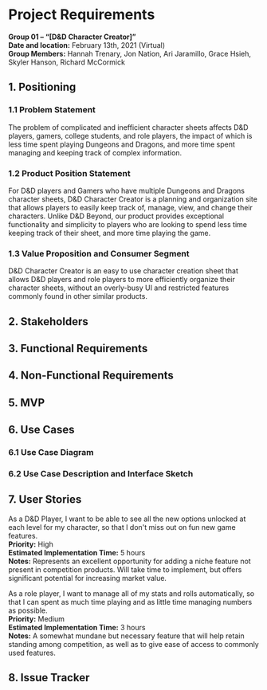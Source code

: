 <h1>Project Requirements</h1>
<p><strong>Group 01 – “[D&D Character Creator]”</strong><br>
<strong>Date and location:</strong> February 13th, 2021 (Virtual)<br>
<strong>Group Members:</strong> Hannah Trenary, Jon Nation, Ari Jaramillo, Grace Hsieh, Skyler Hanson, Richard McCormick</p>

<h2>1. Positioning</h2>
<h3>1.1 Problem Statement</h3>
<p>The problem of complicated and inefficient character sheets affects D&D players,
gamers, college students, and role players, the impact of which is less time
spent playing Dungeons and Dragons, and more time spent managing and keeping
track of complex information.</p>

<h3>1.2 Product Position Statement</h3>
<p>For D&D players and Gamers who have multiple Dungeons and Dragons character
sheets, D&D Character Creator is a planning and organization site that allows
players to easily keep track of, manage, view, and change their characters.
Unlike D&D Beyond, our product provides exceptional functionality and simplicity
to players who are looking to spend less time keeping track of their sheet,
and more time playing the game.</p>

<h3>1.3 Value Proposition and Consumer Segment</h3>
<p>D&D Character Creator is an easy to use character creation sheet that allows
D&D players and role players to more efficiently organize their character sheets,
without an overly-busy UI and restricted features commonly found in other
similar products.</p>

<h2>2. Stakeholders</h2>

<h2>3. Functional Requirements</h2>

<h2>4. Non-Functional Requirements</h2>

<h2>5. MVP</h2>

<h2>6. Use Cases</h2>
<h3>6.1 Use Case Diagram</h3>

<h3>6.2 Use Case Description and Interface Sketch</h3>

<h2>7. User Stories</h2>
<p>As a D&D Player, I want to be able to see all the new options unlocked at
each level for my character, so that I don't miss out on fun new game
features.<br>
<strong>Priority:</strong> High<br>
<strong>Estimated Implementation Time:</strong> 5 hours<br>
<strong>Notes:</strong> Represents an excellent opportunity for adding a niche
feature not present in competition products. Will take time to implement,
but offers significant potential for increasing market value.</p>

<p>As a role player, I want to manage all of my stats and rolls automatically,
so that I can spent as much time playing and as little time managing numbers
as possible.<br>
<strong>Priority:</strong> Medium<br>
<strong>Estimated Implementation Time:</strong> 3 hours<br>
<strong>Notes:</strong> A somewhat mundane but necessary feature that will help
retain standing among competition, as well as to give ease of access to commonly
used features.</p>

<h2>8. Issue Tracker</h2>
